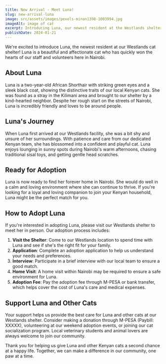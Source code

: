 ```yaml
---
title: New Arrival - Meet Luna!
slug: new-arrival-luna
image: src/assets/images/pexels-minan1398-1003994.jpg
imageAlt: image of cat
excerpt: Introducing Luna, our newest resident at the Westlands shelter.
publishDate: 2024-01-21
---
```


We're excited to introduce Luna, the newest resident at our Westlands cat shelter! Luna is a beautiful and affectionate cat who has quickly won the hearts of our staff and volunteers here in Nairobi.

## About Luna

Luna is a two-year-old African Shorthair with striking green eyes and a sleek black coat, showing the distinctive traits of our local Kenyan cats. She was found as a stray in the Kilimani area and brought to our shelter by a kind-hearted neighbor. Despite her rough start on the streets of Nairobi, Luna is incredibly friendly and loves to be around people.

## Luna's Journey

When Luna first arrived at our Westlands facility, she was a bit shy and unsure of her surroundings. With patience and care from our dedicated Kenyan team, she has blossomed into a confident and playful cat. Luna enjoys lounging in sunny spots during Nairobi's warm afternoons, chasing traditional sisal toys, and getting gentle head scratches.

## Ready for Adoption

Luna is now ready to find her forever home in Nairobi. She would do well in a calm and loving environment where she can continue to thrive. If you're looking for a loyal and loving companion to join your Kenyan household, Luna might be the perfect match for you.

## How to Adopt Luna

If you're interested in adopting Luna, please visit our Westlands shelter to meet her in person. Our adoption process includes:
1. **Visit the Shelter**: Come to our Westlands location to spend time with Luna and see if she's the right fit for your family.
2. **Application**: Complete an adoption application to help us understand your needs and preferences.
3. **Interview**: Participate in a brief interview with our local team to ensure a good match.
4. **Home Visit**: A home visit within Nairobi may be required to ensure a safe environment for Luna.
5. **Adoption Fee**: Pay the adoption fee through M-PESA or bank transfer, which helps cover the cost of Luna's care and medical expenses.

## Support Luna and Other Cats

Your support helps us provide the best care for Luna and other cats at our Westlands shelter. Consider making a donation through M-PESA (Paybill: XXXXX), volunteering at our weekend adoption events, or joining our cat socialization program. Local veterinary students and animal lovers are always welcome to join our community.

Thank you for helping us give Luna and other Kenyan cats a second chance at a happy life. Together, we can make a difference in our community, one paw at a time.
